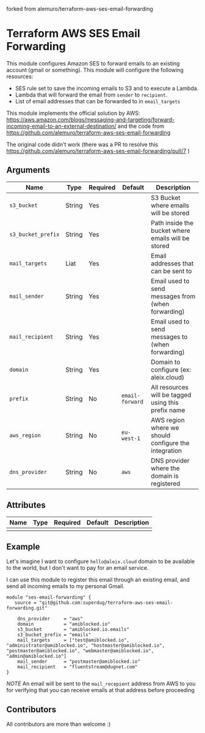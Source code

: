 forked from alemuro/terraform-aws-ses-email-forwarding

# Terraform AWS SES Email Forwarding 

This module configures Amazon SES to forward emails to an existing account (gmail or something). This module will configure the following resources:

* SES rule set to save the incoming emails to S3 and to execute a Lambda.
* Lambda that will forward the email from `sender` to `recipient`.
* List of email addresses that can be forwarded to in `email_targets`

This module implements the official solution by AWS: 
https://aws.amazon.com/blogs/messaging-and-targeting/forward-incoming-email-to-an-external-destination/
and the code from https://github.com/alemuro/terraform-aws-ses-email-forwarding

The original code didn't work (there was a PR to resolve this https://github.com/alemuro/terraform-aws-ses-email-forwarding/pull/7 )

## Arguments

| Name               | Type   | Required | Default         | Description                                          |
|--------------------|--------|----------|-----------------|------------------------------------------------------|
| `s3_bucket`        | String | Yes      |                 | S3 Bucket where emails will be stored                |
| `s3_bucket_prefix` | String | Yes      |                 | Path inside the bucket where emails will be stored   |
| `mail_targets`     | Liat   | Yes      |                 | Email addresses that can be sent to                  |
| `mail_sender`      | String | Yes      |                 | Email used to send messages from (when forwarding)   |
| `mail_recipient`   | String | Yes      |                 | Email used to send messages to (when forwarding)     |
| `domain`           | String | Yes      |                 | Domain to configure (ex: aleix.cloud)                |
| `prefix`           | String | No       | `email-forward` | All resources will be tagged using this prefix name  |
| `aws_region`       | String | No       | `eu-west-1`     | AWS region where we should configure the integration |
| `dns_provider`     | String | No       | `aws`           | DNS provider where the domain is registered          |

## Attributes

| Name | Type | Required | Default | Description |
|------|------|----------|---------|-------------|
|      |      |          |         |             |

## Example 

Let's imagine I want to configure `hello@aleix.cloud` domain to be available to the world, but I don't want to pay for an email service. 

I can use this module to register this email through an existing email, and send all incoming emails to my personal Gmail.

```
module "ses-email-forwarding" {
   source = "git@github.com:superdug/terraform-aws-ses-email-forwarding.git"

    dns_provider     = "aws"
    domain           = "amiblocked.io"
    s3_bucket        = "amiblocked.io.emails"
    s3_bucket_prefix = "emails"
    mail_targets     = ["test@amiblocked.io", "administrator@amiblocked.io", "hostmaster@amiblocked.io", "postmaster@amiblocked.io", "webmaster@amiblocked.io", "admin@amiblocked.io"]
    mail_sender      = "postmaster@amiblocked.io"
    mail_recipient   = "fluentstream@dugnet.com"
}
```
*NOTE*
An email will be sent to the `mail_recepient` address from AWS to you for verifying that you can receive emails at that address before proceeding

## Contributors

All contributors are more than welcome :)